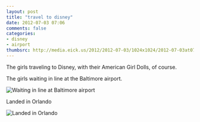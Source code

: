 ```yaml
---
layout: post
title: "travel to disney"
date: 2012-07-03 07:06
comments: false
categories: 
- disney
- airport
thumbsrc: http://media.eick.us/2012/2012-07-03/1024x1024/2012-07-03at07.04.11.jpg
---
```

The girls traveling to Disney, with their American Girl Dolls, of course.

The girls waiting in line at the Baltimore airport.

![Waiting in line at Baltimore airport](http://media.eick.us/media/photographs/2012/2012-07-03/2012-07-03at07.04.07.jpg)


Landed in Orlando

![Landed in Orlando](http://media.eick.us/media/photographs/2012/2012-07-03/2012-07-03at07.04.11.jpg)



